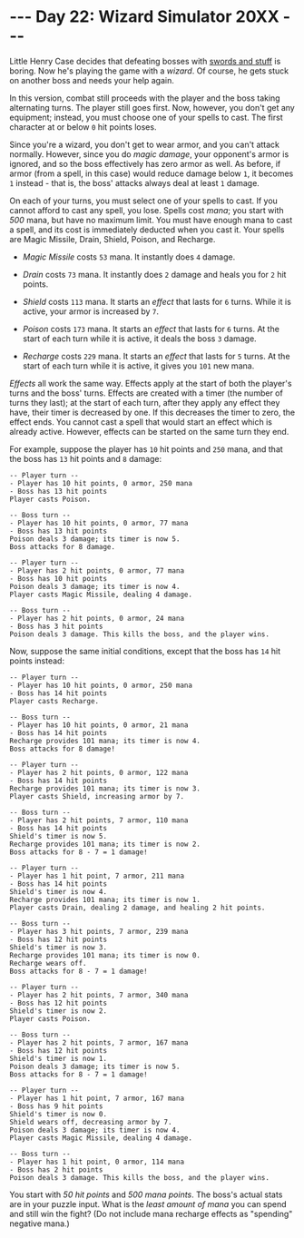 # --- Day 22: Wizard Simulator 20XX ---

Little Henry Case decides that defeating bosses with [swords and stuff](21) is boring.  Now he's playing the game with a *wizard*.  Of course, he gets stuck on another boss and needs your help again.

In this version, combat still proceeds with the player and the boss taking alternating turns.  The player still goes first.  Now, however, you don't get any equipment; instead, you must choose one of your spells to cast.  The first character at or below `0` hit points loses.

Since you're a wizard, you don't get to wear armor, and you can't attack normally.  However, since you do *magic damage*, your opponent's armor is ignored, and so the boss effectively has zero armor as well.  As before, if armor (from a spell, in this case) would reduce damage below `1`, it becomes `1` instead - that is, the boss' attacks always deal at least `1` damage.

On each of your turns, you must select one of your spells to cast.  If you cannot afford to cast any spell, you lose.  Spells cost *mana*; you start with *500* mana, but have no maximum limit.  You must have enough mana to cast a spell, and its cost is immediately deducted when you cast it.  Your spells are Magic Missile, Drain, Shield, Poison, and Recharge.


 - *Magic Missile* costs `53` mana.  It instantly does `4` damage.

 - *Drain* costs `73` mana.  It instantly does `2` damage and heals you for `2` hit points.

 - *Shield* costs `113` mana.  It starts an *effect* that lasts for `6` turns.  While it is active, your armor is increased by `7`.

 - *Poison* costs `173` mana.  It starts an *effect* that lasts for `6` turns.  At the start of each turn while it is active, it deals the boss `3` damage.

 - *Recharge* costs `229` mana.  It starts an *effect* that lasts for `5` turns.  At the start of each turn while it is active, it gives you `101` new mana.


*Effects* all work the same way.  Effects apply at the start of both the player's turns and the boss' turns.  Effects are created with a timer (the number of turns they last); at the start of each turn, after they apply any effect they have, their timer is decreased by one.  If this decreases the timer to zero, the effect ends.  You cannot cast a spell that would start an effect which is already active.  However, effects can be started on the same turn they end.

For example, suppose the player has `10` hit points and `250` mana, and that the boss has `13` hit points and `8` damage:

```
-- Player turn --
- Player has 10 hit points, 0 armor, 250 mana
- Boss has 13 hit points
Player casts Poison.

-- Boss turn --
- Player has 10 hit points, 0 armor, 77 mana
- Boss has 13 hit points
Poison deals 3 damage; its timer is now 5.
Boss attacks for 8 damage.

-- Player turn --
- Player has 2 hit points, 0 armor, 77 mana
- Boss has 10 hit points
Poison deals 3 damage; its timer is now 4.
Player casts Magic Missile, dealing 4 damage.

-- Boss turn --
- Player has 2 hit points, 0 armor, 24 mana
- Boss has 3 hit points
Poison deals 3 damage. This kills the boss, and the player wins.

```

Now, suppose the same initial conditions, except that the boss has `14` hit points instead:

```
-- Player turn --
- Player has 10 hit points, 0 armor, 250 mana
- Boss has 14 hit points
Player casts Recharge.

-- Boss turn --
- Player has 10 hit points, 0 armor, 21 mana
- Boss has 14 hit points
Recharge provides 101 mana; its timer is now 4.
Boss attacks for 8 damage!

-- Player turn --
- Player has 2 hit points, 0 armor, 122 mana
- Boss has 14 hit points
Recharge provides 101 mana; its timer is now 3.
Player casts Shield, increasing armor by 7.

-- Boss turn --
- Player has 2 hit points, 7 armor, 110 mana
- Boss has 14 hit points
Shield's timer is now 5.
Recharge provides 101 mana; its timer is now 2.
Boss attacks for 8 - 7 = 1 damage!

-- Player turn --
- Player has 1 hit point, 7 armor, 211 mana
- Boss has 14 hit points
Shield's timer is now 4.
Recharge provides 101 mana; its timer is now 1.
Player casts Drain, dealing 2 damage, and healing 2 hit points.

-- Boss turn --
- Player has 3 hit points, 7 armor, 239 mana
- Boss has 12 hit points
Shield's timer is now 3.
Recharge provides 101 mana; its timer is now 0.
Recharge wears off.
Boss attacks for 8 - 7 = 1 damage!

-- Player turn --
- Player has 2 hit points, 7 armor, 340 mana
- Boss has 12 hit points
Shield's timer is now 2.
Player casts Poison.

-- Boss turn --
- Player has 2 hit points, 7 armor, 167 mana
- Boss has 12 hit points
Shield's timer is now 1.
Poison deals 3 damage; its timer is now 5.
Boss attacks for 8 - 7 = 1 damage!

-- Player turn --
- Player has 1 hit point, 7 armor, 167 mana
- Boss has 9 hit points
Shield's timer is now 0.
Shield wears off, decreasing armor by 7.
Poison deals 3 damage; its timer is now 4.
Player casts Magic Missile, dealing 4 damage.

-- Boss turn --
- Player has 1 hit point, 0 armor, 114 mana
- Boss has 2 hit points
Poison deals 3 damage. This kills the boss, and the player wins.

```

You start with *50 hit points* and *500 mana points*. The boss's actual stats are in your puzzle input. What is the *least amount of mana* you can spend and still win the fight?  (Do not include mana recharge effects as "spending" negative mana.)

